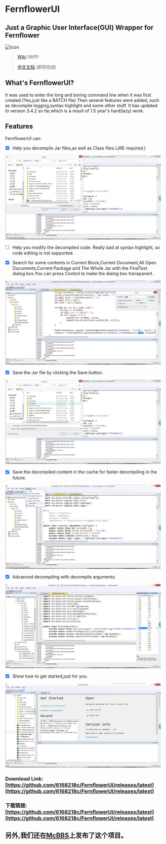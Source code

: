 ﻿# FernflowerUI
## Just a Graphic User Interface(GUI) Wrapper for Fernflower

![Icon](https://raw.githubusercontent.com/6168218c/FernflowerUI/MFC/FernflowerUI_MFC/UsingImages/FernFlowerUI_MFC.ico)

>[Wiki](https://github.com/6168218c/FernflowerUI/wiki) (WIP)

>[中文文档](https://github.com/6168218c/FernflowerUI/wiki) (即将完成)

## What's FernflowerUI?
It was used to enter the long and boring command line when it was first created.(Yes,just like a BATCH file)
Then several features were added, such as decompile logging,syntax highlight and some other stuff.
It has updated to version 3.4.2 so far,which is a result of 1.5 year's hard(lazy) work.

## Features
FernflowerUI can:

- [x] Help you decompile Jar files,as well as Class files.(JRE required.)

![Image](https://github.com/6168218c/FernflowerUI/blob/MFC/FernflowerUI_MFC/UsingImages/OpenFile.jpg)

- [ ] Help you modify the decompiled code.
Really bad at syntax highlight, so code editing is not supported.

- [x] Search for some contents in Current Block,Current Document,All Open Documents,Current Package and The Whole Jar with the FindText dialog box.You can press Control to make the dialog box transparent.

![Image](https://github.com/6168218c/FernflowerUI/blob/MFC/FernflowerUI_MFC/UsingImages/FindText.jpg)

- [x] Save the Jar file by clicking the Save button.

![Image](https://github.com/6168218c/FernflowerUI/blob/MFC/FernflowerUI_MFC/UsingImages/SaveJar.jpg)

- [x] Save the decompiled content in the cache for faster decompiling in the future.

![Image](https://github.com/6168218c/FernflowerUI/blob/MFC/FernflowerUI_MFC/UsingImages/Cache.jpg)

- [x] Advanced decompiling with decompile arguments.

![Image](https://github.com/6168218c/FernflowerUI/blob/MFC/FernflowerUI_MFC/UsingImages/ViewUpdate.jpg)


- [x] Show how to get started,just for you.

![Image](https://github.com/6168218c/FernflowerUI/blob/MFC/FernflowerUI_MFC/UsingImages/StartPage.jpg)


### Download Link:[https://github.com/6168218c/FernflowerUI/releases/latest](https://github.com/6168218c/FernflowerUI/releases/latest)
### 下载链接:[https://github.com/6168218c/FernflowerUI/releases/latest](https://github.com/6168218c/FernflowerUI/releases/latest)

## 另外,我们还在[McBBS](http://www.mcbbs.net/thread-773809-1-1.html)上发布了这个项目。
